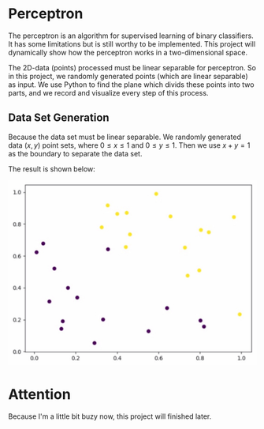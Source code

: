 # Perceptron
The perceptron is an algorithm for supervised learning of binary classifiers. It has some limitations but is still worthy to be implemented. This project will dynamically show how the perceptron works in a two-dimensional space.

The 2D-data (points) processed must be linear separable for perceptron. So in this project, we randomly generated points (which are linear separable) as input. We use Python to find the plane which divids these points into two parts, and we record and visualize every step of this process.

## Data Set Generation

Because the data set must be linear separable. We randomly generated data $(x, y)$ point sets, where $0 ≤ x ≤ 1$ and $0 ≤ y ≤ 1$. Then we use $x + y = 1$ as the boundary to separate the data set.

The result is shown below:

![Data_set](../result_graphs/perceptron_datagen.jpg)

# Attention
Because I'm a little bit buzy now, this project will finished later.


